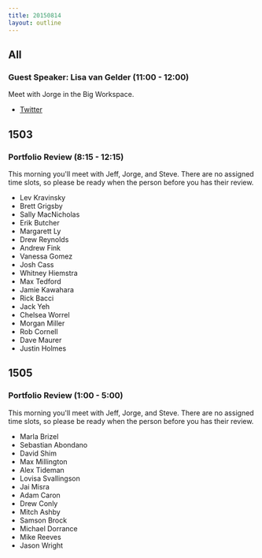 ```yaml
---
title: 20150814
layout: outline
---
```


## All

### Guest Speaker: Lisa van Gelder (11:00 - 12:00)

Meet with Jorge in the Big Workspace.

* [Twitter](https://twitter.com/techbint)

## 1503

### Portfolio Review (8:15 - 12:15)

This morning you'll meet with Jeff, Jorge, and Steve. There are no assigned time slots, so please be ready when the person before you has their review.

* Lev Kravinsky
* Brett Grigsby
* Sally MacNicholas
* Erik Butcher
* Margarett Ly
* Drew Reynolds
* Andrew Fink
* Vanessa Gomez
* Josh Cass
* Whitney Hiemstra
* Max Tedford
* Jamie Kawahara
* Rick Bacci
* Jack Yeh
* Chelsea Worrel
* Morgan Miller
* Rob Cornell
* Dave Maurer
* Justin Holmes

## 1505

### Portfolio Review (1:00 - 5:00)

This morning you'll meet with Jeff, Jorge, and Steve. There are no assigned time slots, so please be ready when the person before you has their review.

* Marla Brizel
* Sebastian Abondano
* David Shim
* Max Millington
* Alex Tideman
* Lovisa Svallingson
* Jai Misra
* Adam Caron
* Drew Conly
* Mitch Ashby
* Samson Brock
* Michael Dorrance
* Mike Reeves
* Jason Wright


